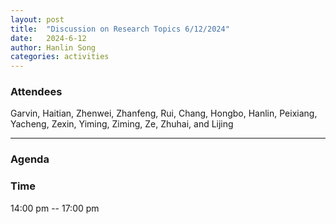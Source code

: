 ```yaml
---
layout: post
title:  "Discussion on Research Topics 6/12/2024"
date:   2024-6-12
author: Hanlin Song
categories: activities
---
```


### Attendees

Garvin, Haitian, Zhenwei, Zhanfeng, Rui, Chang, Hongbo, Hanlin, Peixiang, Yacheng, Zexin, Yiming, Ziming, Ze, Zhuhai, and Lijing

---

### Agenda

    
    

### Time

14:00 pm -- 17:00 pm
